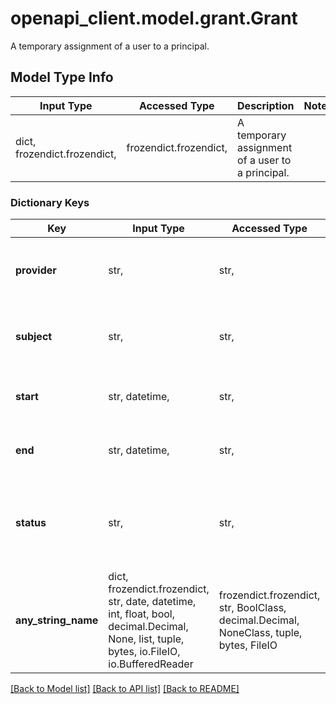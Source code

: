 # openapi_client.model.grant.Grant

A temporary assignment of a user to a principal.

## Model Type Info
Input Type | Accessed Type | Description | Notes
------------ | ------------- | ------------- | -------------
dict, frozendict.frozendict,  | frozendict.frozendict,  | A temporary assignment of a user to a principal. | 

### Dictionary Keys
Key | Input Type | Accessed Type | Description | Notes
------------ | ------------- | ------------- | ------------- | -------------
**provider** | str,  | str,  | The ID of the provider to grant access to. | 
**subject** | str,  | str,  | The email address of the user to grant access to. | 
**start** | str, datetime,  | str,  | The start time of the grant. | value must conform to RFC-3339 date-time
**end** | str, datetime,  | str,  | The end time of the grant. | value must conform to RFC-3339 date-time
**status** | str,  | str,  | The current state of the grant. | must be one of ["PENDING", "ACTIVE", "ERROR", "REVOKED", "EXPIRED", ] 
**any_string_name** | dict, frozendict.frozendict, str, date, datetime, int, float, bool, decimal.Decimal, None, list, tuple, bytes, io.FileIO, io.BufferedReader | frozendict.frozendict, str, BoolClass, decimal.Decimal, NoneClass, tuple, bytes, FileIO | any string name can be used but the value must be the correct type | [optional]

[[Back to Model list]](../../README.md#documentation-for-models) [[Back to API list]](../../README.md#documentation-for-api-endpoints) [[Back to README]](../../README.md)

